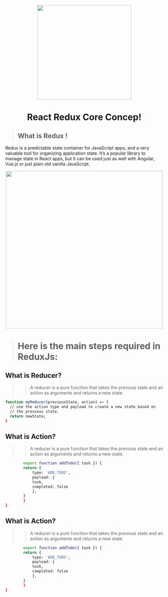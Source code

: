 <p align="center"><a href="#" ><img src="https://i.ibb.co/Y74tKds/lz1cf2chf.png" width="300"></a></p>
 <h1 align="center">React Redux Core Concep!</h1>

> ## What is Redux !
Redux is a predictable state container for JavaScript apps, and a very valuable tool for organizing application state. It’s a popular library to manage state in React apps, but it can be used just as well with Angular, Vue.js or just plain old vanilla JavaScript.
<p align="center"><a href="#" ><img src="https://i.ibb.co/wRM7hpt/Redux-Data-Flow-Diagram-49fa8c3968371d9ef6f2a1486bd40a26.gif" width="500"></a></p>



> # Here is the main steps required in ReduxJs:

<h2>What is Reducer?</h2>

>> A reducer is a pure function that takes the previous state and an action as arguments and returns a new state.

```sh
function myReducer(previousState, action) => {
  // use the action type and payload to create a new state based on
  // the previous state.
  return newState;
}
```

<h2>What is Action?</h2>

>> A reducer is a pure function that takes the previous state and an action as arguments and returns a new state.

```sh
        export function addTodo({ task }) {
        return {
            type: 'ADD_TODO',
            payload: {
            task,
            completed: false
            },
        }
        }
}
```


<h2>What is Action?</h2>

>> A reducer is a pure function that takes the previous state and an action as arguments and returns a new state.

```sh
        export function addTodo({ task }) {
        return {
            type: 'ADD_TODO',
            payload: {
            task,
            completed: false
            },
        }
        }
}
```




